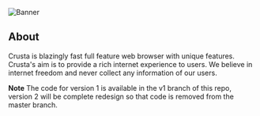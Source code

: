 ![Banner](https://github.com/CrustaBrowser/CrustaBrowser/blob/master/banner.png) 

## About

Crusta is blazingly fast full feature web browser with unique features. Crusta's aim is to provide a rich internet experience to users. We believe in internet freedom and never collect any information of our users.

**Note** The code for version 1 is available in the v1 branch of this repo, version 2 will be complete redesign so that code is removed from the master branch.
